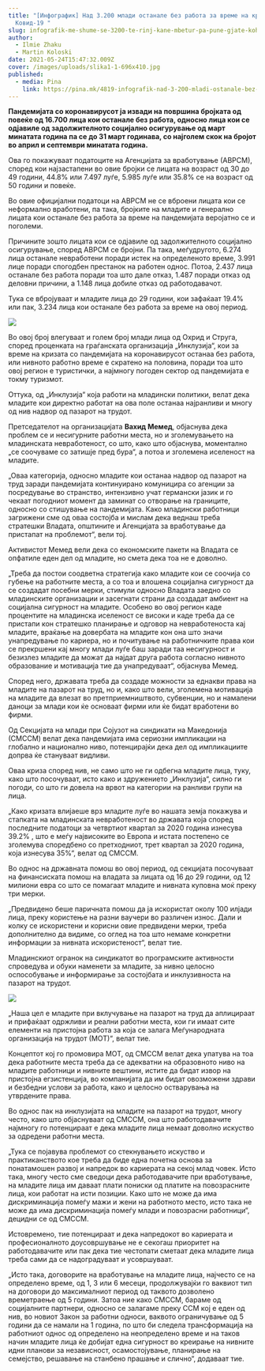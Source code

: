 ```yaml
---
title: "[Инфографик] Над 3.200 млади останале без работа за време на кризата со
  Ковид-19 "
slug: infografik-me-shume-se-3200-te-rinj-kane-mbetur-pa-pune-gjate-kohes-se-krizes-me-kovid-19
author:
  - Ilmie Zhaku
  - Martin Koloski
date: 2021-05-24T15:47:32.009Z
cover: /images/uploads/slika1-1-696x410.jpg
published:
  - media: Pina
    link: https://pina.mk/4819-infografik-nad-3-200-mladi-ostanale-bez-rabota-za-vreme-na-krizata-so-kovid-19/?fbclid=IwAR3Gv9XhPLCTDoBriQ4m7xqYpN5ENE2NzyMKADBpT7cgMgSynYg04LT7f8E
---
```

**Пандемијата со коронавирусот ја извади на површина бројката од повеќе од 16.700 лица кои останале без работа, односно лица кои се одјавиле од задолжителното социјално осигурување од март минатата година па се до 31 март годинава, со најголем скок на бројот во април и септември минатата година.**

Ова го покажуваат податоците на Агенцијата за вработување (АВРСМ), според кои најзастапени во овие бројки се лицата на возраст од 30 до 49 години, 44.8% или 7.497 луѓе, 5.985 луѓе или 35.8% се на возраст од 50 години и повеќе.

Во овие официјални податоци на АВРСМ не се вброени лицата кои се неформално вработени, па така, бројките на младите и генерално лицата кои останале без работа за време на пандемијата веројатно се и поголеми.

Причините зошто лицата кои се одјавиле од задолжителното социјално осигурување, според АВРСМ се бројни. Па така, меѓудругото, 6.274 лица останале невработени поради истек на определеното време, 3.991 лице поради спогодбен престанок на работен однос. Потоа, 2.437 лица останале без работа поради тоа што дале отказ, 1.487 поради отказ од деловни причини, а 1.148 лица добиле отказ од работодавачот.

Тука се вбројуваат и младите лица до 29 години, кои зафаќаат 19.4% или пак, 3.234 лица кои останале без работа за време на овој период.

![](/images/uploads/22.jpg)

Во овој број влегуваат и голем број млади лица од Охрид и Струга, според проценката на граѓанската организација „Инклузија“, кои за време на кризата со пандемијата на коронавирусот останаа без работа, или нивното работно време е скратено на половина, поради тоа што овој регион е туристички, а најмногу погоден сектор од пандемијата е токму туризмот.

Оттука, од „Инклузија“ која работи на младински политики, велат дека младите кои директно работат на ова поле останаа најранливи и многу од нив надвор од пазарот на трудот.

Претседателот на организацијата **Вахид Мемед**, објаснува дека проблем се и несигурните работни места, но и зголемувањето на младинската невработеност, со што, како што објаснува, моментално „се соочуваме со затишје пред бура“, а потоа и зголемена иселеност на младите.

„Оваа категорија, односно младите кои останаа надвор од пазарот на труд заради пандемијата континуирано комуницира со агенции за посредување во странство, интензивно учат германски јазик и го чекаат погодниот момент да заминат со отворање на границите, односно со стишување на пандемијата. Како младински работници загрижени сме од оваа состојба и мислам дека веднаш треба стратешки Владата, општините и Агенцијата за вработување да пристапат на проблемот“, вели тој.

Активистот Мемед вели дека со економските пакети на Владата се опфатиле еден дел од младите, но смета дека тоа не е доволно.

„Треба да постои соодветна стратегија како младите кои се соочија со губење на работните места, а со тоа и влошена социјална сигурност да се создадат посебни мерки, стимули односно Владата заедно со младинските организации и засегнати страни да создадат амбиент на социјална сигурност на младите. Особено во овој регион каде процентите на младинска иселеност се високи и каде треба да се пристапи кон стратешко планирање и одговор на невработеноста кај младите, враќање на довербата на младите кон она што значи унапредување по кариера, но и почитување на работничките права кои се прекршени кај многу млади луѓе баш заради таа несигурност и безизлез младите да можат да најдат друга работа согласно нивното образование и мотивација тие да унапредуваат“, објаснува Мемед.

Според него, државата треба да создаде можности за еднакви права на младите на пазарот на труд, но и, како што вели, зголемена мотивација на младите да влезат во претприемништвото, субвенции, но и намалени даноци за млади кои ќе основаат фирми или ќе бидат вработени во фирми.

Од Секцијата на млади при Сојузот на синдикати на Македонија (СМССМ) велат дека пандемијата има сериозни импликации на глобално и национално ниво, потенцирајќи дека дел од импликациите допрва ќе стануваат видливи.

Оваа криза според нив, не само што не ги одбегна младите лица, туку, како што посочуваат, исто како и здружението „Инклузија“, силно ги погоди, со што ги довела на врвот на категории на ранливи групи на лица.

„Како кризата влијаеше врз младите луѓе во нашата земја покажува и стапката на младинската невработеност во државата која според последните податоци за четвртиот квартал за 2020 година изнесува 39.2% , што е меѓу највисоките во Европа и истата постепено се зголемува споредбено со претходниот, трет квартал за 2020 година, која изнесува 35%“, велат од СМССМ.

Во однос на државната помош во овој период, од секцијата посочуваат на финансиската помош на владата за лицата од 16 до 29 години, од 12 милиони евра со што се помагаат младите и нивната куповна моќ преку три мерки.

„Предвидено беше паричната помош да ја искористат околу 100 илјади лица, преку користење на разни ваучери во различен износ. Дали и колку се искористени и корисни овие предвидени мерки, треба дополнително да видиме, со оглед на тоа што немаме конкретни информации за нивната искористеност“, велат тие.

Младинскиот огранок на синдикатот во програмските активности спроведува и обуки наменети за младите, за нивно целосно оспособување и информирање за состојбата и инклузивноста на пазарот на трудот.

![](/images/uploads/222.jpg)

„Наша цел е младите при вклучување на пазарот на труд да аплицираат и прифаќаат одржливи и реални работни места, кои ги имаат сите елементи на пристојна работа за која се залага Меѓународната организација на трудот (МОТ)“, велат тие.

Концептот кој го промовира МОТ, од СМССМ велат дека упатува на тоа дека работните места треба да се адекватни на образовното ниво на младите работници и нивните вештини, истите да бидат извор на пристојна егзистенција, во компанијата да им бидат овозможени здрави и безбедни услови за работа, како и целосно остварувања на утврдените права.

Во однос пак на инклузијата на младите на пазарот на трудот, многу често, како што објаснуваат од СМССМ, она што работодавачите најмногу го потенцираат е дека младите лица немаат доволно искуство за одредени работни места.

„Тука се појавува проблемот со стекнувањето искуство и практиканството кое треба да биде една почетна основа за понатамошен развој и напредок во кариерата на секој млад човек. Исто така, многу често сме сведоци дека работодавачите при вработување, на младите лица им даваат плати пониски од платите на повозрасните лица, кои работат на исти позиции. Како што не може да има дискриминација помеѓу мажи и жени на работното место, исто така не може да има дискриминација помеѓу млади и повозрасни работници“, децидни се од СМССМ.

Истовремено, тие потенцираат и дека напредокот во кариерата и професионалното доусовршување не е секогаш приоритет на работодавачите или пак дека тие честопати сметаат дека младите лица треба сами да се надоградуваат и усовршуваат.

„Исто така, договорите на вработување на младите лица, најчесто се на определено време, од 1, 3 или 6 месеци, продолжувајќи го ваквиот тип на договори до максималниот период од таквото дозволено времетраење од 5 години. Затоа ние како СМССМ, бараме од социјалните партнери, односно се залагаме преку ССМ кој е еден од нив, во новиот Закон за работни односи, ваквото ограничување од 5 години да се намали на 1 година, по што би следела трансформација на работниот однос од определено на неопределено време и на таков начин младите лица ќе добијат една сигурност во креирање на нивните идни планови за независност, осамостојување, планирање на семејство, решавање на станбено прашање и слично“, додаваат тие.